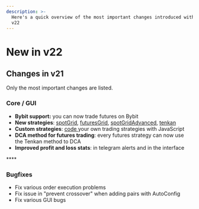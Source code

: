 ```yaml
---
description: >-
  Here's a quick overview of the most important changes introduced with Gunbot
  v22
---
```


# New in v22

## Changes in v21

Only the most important changes are listed.

### Core / GUI

* **Bybit support:** you can now trade futures on Bybit
* **New strategies**: [spotGrid](../../trading-strategy-options/regular-strategies-spot-trading/spotgrid.md), [futuresGrid](../../trading-strategy-options/margin-trading-strategies/futures-grid.md), [spotGridAdvanced](../../trading-strategy-options/regular-strategies-spot-trading/spotgrid-advanced.md), [tenkan](../../trading-strategy-options/margin-trading-strategies/tenkan.md)
* **Custom strategies**: [code ](../../trading-strategy-options/custom-strategies.md)your own trading strategies with JavaScript
* **DCA method for futures trading**: every futures strategy can now use the Tenkan method to DCA
* **Improved profit and loss stats**: in telegram alerts and in the interface

\*\*\*\*

### Bugfixes

* Fix various order execution problems
* Fix issue in "prevent crossover" when adding pairs with AutoConfig
* Fix various GUI bugs


